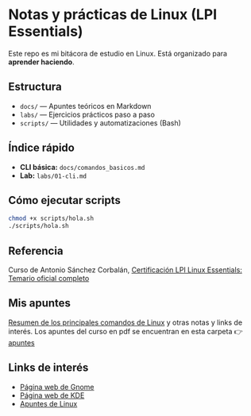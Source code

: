 # Notas y prácticas de Linux (LPI Essentials)

Este repo es mi bitácora de estudio en Linux. Está organizado para **aprender haciendo**.

## Estructura
- `docs/` — Apuntes teóricos en Markdown
- `labs/` — Ejercicios prácticos paso a paso
- `scripts/` — Utilidades y automatizaciones (Bash)

## Índice rápido
- **CLI básica:** `docs/comandos_basicos.md`
- **Lab:** `labs/01-cli.md`

## Cómo ejecutar scripts
```bash
chmod +x scripts/hola.sh
./scripts/hola.sh
```

## Referencia

Curso de Antonio Sánchez Corbalán, [Certificación LPI Linux Essentials: Temario oficial completo
](https://www.udemy.com/course/certificacion-lpi-linux-essentials-temario-oficial-examen/)

## Mis apuntes

[Resumen de los principales comandos de Linux](./linux.md) y otras notas y links de interés.
Los apuntes del curso en pdf se encuentran en esta carpeta :point_right: [apuntes](./apuntes)

## Links de interés

- [Página web de Gnome](https://www.gnome.org/)
- [Página web de KDE](https://kde.org/es/)
- [Apuntes de Linux](https://apuntes.de/linux-certificacion-lpi/#gsc.tab=0)